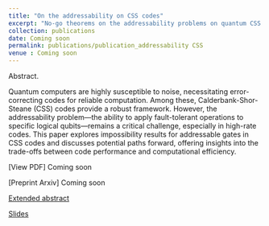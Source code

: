 ```yaml
---
title: "On the addressability on CSS codes"
excerpt: "No-go theorems on the addressability problems on quantum CSS codes"
collection: publications
date: Coming soon
permalink: publications/publication_addressability CSS
venue : Coming soon
---
```


Abstract. 

Quantum computers are highly susceptible to noise, necessitating error-correcting codes for reliable computation. Among these, Calderbank-Shor-Steane (CSS) codes provide a robust framework. However, the addressability problem—the ability to apply fault-tolerant operations to specific logical qubits—remains a critical challenge, especially in high-rate codes. This paper explores impossibility results for addressable gates in CSS codes and discusses potential paths forward, offering insights into the trade-offs between code performance and computational efficiency.


[View PDF] Coming soon

[Preprint Arxiv] Coming soon

[Extended abstract](/files/addressability_5_pages_abstract.pdf)

[Slides](files/slides_short_addressability.pdf)
